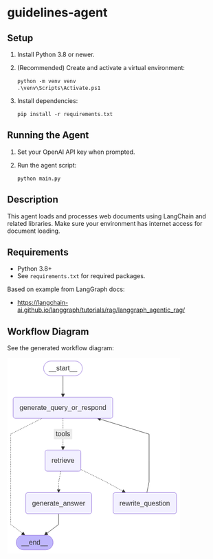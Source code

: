 # guidelines-agent

## Setup

1. Install Python 3.8 or newer.

2. (Recommended) Create and activate a virtual environment:

   ```pwsh
   python -m venv venv
   .\venv\Scripts\Activate.ps1
   ```

3. Install dependencies:

   ```pwsh
   pip install -r requirements.txt
   ```

## Running the Agent

1. Set your OpenAI API key when prompted.

2. Run the agent script:

   ```pwsh
   python main.py
   ```

## Description

This agent loads and processes web documents using LangChain and related libraries. Make sure your environment has internet access for document loading.

## Requirements

- Python 3.8+
- See `requirements.txt` for required packages.

Based on example from LangGraph docs:

- <https://langchain-ai.github.io/langgraph/tutorials/rag/langgraph_agentic_rag/>

## Workflow Diagram

See the generated workflow diagram:

![Workflow Diagram](workflow.png)
